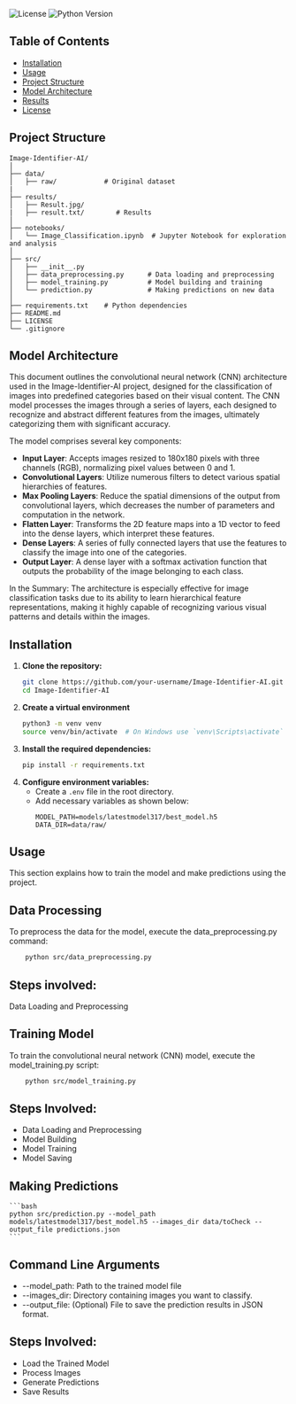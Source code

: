 ![License](https://img.shields.io/github/license/davidgvad/Tree-Classifier)
![Python Version](https://img.shields.io/badge/python-3.8%2B-blue)
## Table of Contents
- [Installation](#installation)
- [Usage](#usage)
- [Project Structure](#project-structure)
- [Model Architecture](#model-architecture)
- [Results](#results)
- [License](#license)

## Project Structure


```plaintext
Image-Identifier-AI/
│
├── data/
│   ├── raw/            # Original dataset
|
├── results/
│   ├── Result.jpg/
|   ├── result.txt/        # Results
│
├── notebooks/
│   └── Image_Classification.ipynb  # Jupyter Notebook for exploration and analysis
│
├── src/
│   ├── __init__.py
│   ├── data_preprocessing.py      # Data loading and preprocessing
│   ├── model_training.py          # Model building and training
│   └── prediction.py              # Making predictions on new data
│
├── requirements.txt    # Python dependencies
├── README.md
├── LICENSE
└── .gitignore
```

## Model Architecture

This document outlines the convolutional neural network (CNN) architecture used in the Image-Identifier-AI project, 
designed for the classification of images into predefined categories based on their visual content. 
The CNN model processes the images through a series of layers, each designed to recognize and abstract different features from the images, ultimately categorizing them with significant accuracy.

The model comprises several key components:

   - **Input Layer**: Accepts images resized to 180x180 pixels with three channels (RGB), normalizing pixel values between 0 and 1.
   - **Convolutional Layers**: Utilize numerous filters to detect various spatial hierarchies of features.
   - **Max Pooling Layers**: Reduce the spatial dimensions of the output from convolutional layers, which decreases the number of parameters and computation in the network.
   - **Flatten Layer**: Transforms the 2D feature maps into a 1D vector to feed into the dense layers, which interpret these features.
   - **Dense Layers**: A series of fully connected layers that use the features to classify the image into one of the categories.
   - **Output Layer**: A dense layer with a softmax activation function that outputs the probability of the image belonging to each class.

In the Summary: The architecture is especially effective for image classification tasks due to its ability to learn hierarchical feature representations,
making it highly capable of recognizing various visual patterns and details within the images.

## Installation

1. **Clone the repository:**
   ```bash
   git clone https://github.com/your-username/Image-Identifier-AI.git
   cd Image-Identifier-AI
   ```
2. **Create a virtual environment**
    ```bash
    python3 -m venv venv
    source venv/bin/activate  # On Windows use `venv\Scripts\activate`
    ```
3. **Install the required dependencies:**
    ```bash
    pip install -r requirements.txt
    ```
4. **Configure environment variables:**
      - Create a `.env` file in the root directory.
      - Add necessary variables as shown below:
        ```
        MODEL_PATH=models/latestmodel317/best_model.h5
        DATA_DIR=data/raw/
        ```

## Usage
This section explains how to train the model and make predictions using the project.

## Data Processing
To preprocess the data for the model, execute the data_preprocessing.py command:

  ```bash
    python src/data_preprocessing.py
  ```
## Steps involved:

Data Loading and Preprocessing

## Training Model
To train the convolutional neural network (CNN) model, execute the model_training.py script:

```bash
    python src/model_training.py
```
## Steps Involved:

  - Data Loading and Preprocessing
  - Model Building
  - Model Training
  - Model Saving

## Making Predictions
    ```bash
    python src/prediction.py --model_path models/latestmodel317/best_model.h5 --images_dir data/toCheck --output_file predictions.json
    ```
## Command Line Arguments
   - --model_path: Path to the trained model file
   - --images_dir: Directory containing images you want to classify.
   - --output_file: (Optional) File to save the prediction results in JSON format.
## Steps Involved:
  - Load the Trained Model
  - Process Images
  - Generate Predictions
  - Save Results

   
